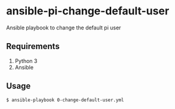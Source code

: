 # ansible-pi-change-default-user
Ansible playbook to change the default pi user

## Requirements
1. Python 3
1. Ansible

## Usage
```bash
$ ansible-playbook 0-change-default-user.yml
```